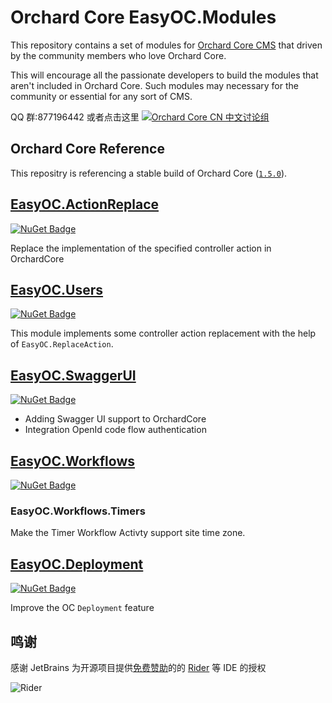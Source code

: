 # Orchard Core EasyOC.Modules

This repository contains a set of modules for [Orchard Core CMS](https://github.com/OrchardCMS/OrchardCore) that driven by the community members who love Orchard Core.

This will encourage all the passionate developers to build the modules that aren't included in Orchard Core. Such modules may necessary for the community or essential for any sort of CMS.

QQ 群:877196442 或者点击这里
[![Orchard Core CN 中文讨论组](https://docs.orchardcore.net/en/latest/docs/assets/images/orchard-core-cn-community-logo.png)](https://shang.qq.com/wpa/qunwpa?idkey=48721591a71ee7586316604a7a4ee99d26fd977c6120370a06585085a5936f62) 


## Orchard Core Reference

This repositry is referencing a stable build of Orchard Core ([`1.5.0`](https://www.nuget.org/packages/OrchardCore.Module.Targets/1.5.0)).


## [EasyOC.ActionReplace](src/Modules/EasyOC.ReplaceAction)
[![NuGet Badge](https://buildstats.info/nuget/EasyOC.ReplaceAction?includePreReleases=true)](https://www.nuget.org/packages/EasyOC.ReplaceAction)

Replace the implementation of the specified controller action in OrchardCore

## [EasyOC.Users](src/Modules/EasyOC.Users)
[![NuGet Badge](https://buildstats.info/nuget/EasyOC.Users?includePreReleases=true)](https://www.nuget.org/packages/EasyOC.Users)

This module implements some controller action replacement with the help of `EasyOC.ReplaceAction`.

## [EasyOC.SwaggerUI](src/Modules/EasyOC.SwaggerUI)
[![NuGet Badge](https://buildstats.info/nuget/EasyOC.SwaggerUI?includePreReleases=true)](https://www.nuget.org/packages/EasyOC.SwaggerUI)


- Adding Swagger UI support to OrchardCore
- Integration OpenId code flow authentication

## [EasyOC.Workflows](src/Modules/EasyOC.Workflows)
[![NuGet Badge](https://buildstats.info/nuget/EasyOC.Workflows?includePreReleases=true)](https://www.nuget.org/packages/EasyOC.Workflows)

### EasyOC.Workflows.Timers
Make the Timer Workflow Activty support site time zone.


## [EasyOC.Deployment](src/Modules/EasyOC.Deployment)
[![NuGet Badge](https://buildstats.info/nuget/EasyOC.Deployment?includePreReleases=true)](https://www.nuget.org/packages/EasyOC.Deployment)

Improve the OC `Deployment` feature

 


## 鸣谢

感谢 JetBrains 为开源项目提供[免费赞助](https://www.jetbrains.com/community/opensource/#support)的的 [Rider](https://www.jetbrains.com/zh-cn/rider/) 等 IDE 的授权

![Rider](https://resources.jetbrains.com/storage/products/company/brand/logos/Rider.svg)



